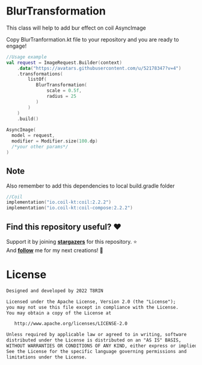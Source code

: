 # BlurTransformation

This class will help to add bur effect on coil AsyncImage

Copy BlurTranformation.kt file to your repository and you are ready to engage!


```kotlin
//Usage example
val request = ImageRequest.Builder(context)
    .data("https://avatars.githubusercontent.com/u/52178347?v=4")
    .transformations(
        listOf(
           BlurTransformation(
               scale = 0.5f,
               radius = 25
           )
        ) 
    )
    .build()
        
AsyncImage(
  model = request,
  modifier = Modifier.size(100.dp)
  /*your other params*/
)
```

## Note 
Also remember to add this dependencies to local build.gradle folder
```kotlin
//Coil 
implementation("io.coil-kt:coil:2.2.2")
implementation("io.coil-kt:coil-compose:2.2.2")
```

## Find this repository useful? :heart:
Support it by joining __[stargazers](https://github.com/t8rin/blurtransformation/stargazers)__ for this repository. :star: <br>
And __[follow](https://github.com/t8rin)__ me for my next creations! 🤩

# License
```xml
Designed and developed by 2022 T8RIN

Licensed under the Apache License, Version 2.0 (the "License");
you may not use this file except in compliance with the License.
You may obtain a copy of the License at

   http://www.apache.org/licenses/LICENSE-2.0

Unless required by applicable law or agreed to in writing, software
distributed under the License is distributed on an "AS IS" BASIS,
WITHOUT WARRANTIES OR CONDITIONS OF ANY KIND, either express or implied.
See the License for the specific language governing permissions and
limitations under the License.
```

